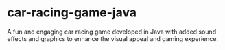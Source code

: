 # car-racing-game-java
A fun and engaging car racing game developed in Java with added sound effects and graphics to enhance the visual appeal and gaming experience.
